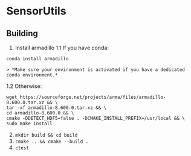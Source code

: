 # SensorUtils

## Building

1. Install armadillo
1.1 If you have conda:
```bash
conda install armadillo
```
    > *Make sure your environment is activated if you have a dedicated conda environment.*
1.2 Otherwise:
```
wget https://sourceforge.net/projects/arma/files/armadillo-8.600.0.tar.xz && \
tar -xf armadillo-8.600.0.tar.xz && \
cd armadillo-8.600.0 && \
cmake -DDETECT_HDF5=false . -DCMAKE_INSTALL_PREFIX=/usr/local && \
sudo make install 
```
2. `mkdir build && cd build`
3. `cmake .. && cmake --build .`
4. `ctest`
